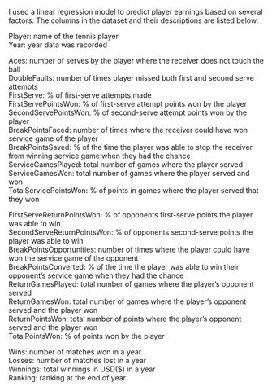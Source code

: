 I used a linear regression model to predict player earnings based on several factors. The columns in the dataset and their descriptions are listed below.

Player: name of the tennis player<br>
Year: year data was recorded<br>

Aces: number of serves by the player where the receiver does not touch the ball<br>
DoubleFaults: number of times player missed both first and second serve attempts<br>
FirstServe: % of first-serve attempts made<br>
FirstServePointsWon: % of first-serve attempt points won by the player<br>
SecondServePointsWon: % of second-serve attempt points won by the player<br>
BreakPointsFaced: number of times where the receiver could have won service game of the player<br>
BreakPointsSaved: % of the time the player was able to stop the receiver from winning service game when they had the chance<br>
ServiceGamesPlayed: total number of games where the player served<br>
ServiceGamesWon: total number of games where the player served and won<br>
TotalServicePointsWon: % of points in games where the player served that they won<br>

FirstServeReturnPointsWon: % of opponents first-serve points the player was able to win<br>
SecondServeReturnPointsWon: % of opponents second-serve points the player was able to win<br>
BreakPointsOpportunities: number of times where the player could have won the service game of the opponent<br>
BreakPointsConverted: % of the time the player was able to win their opponent’s service game when they had the chance<br>
ReturnGamesPlayed: total number of games where the player’s opponent served<br>
ReturnGamesWon: total number of games where the player’s opponent served and the player won<br>
ReturnPointsWon: total number of points where the player’s opponent served and the player won<br>
TotalPointsWon: % of points won by the player<br>

Wins: number of matches won in a year<br>
Losses: number of matches lost in a year<br>
Winnings: total winnings in USD($) in a year<br>
Ranking: ranking at the end of year<br>
